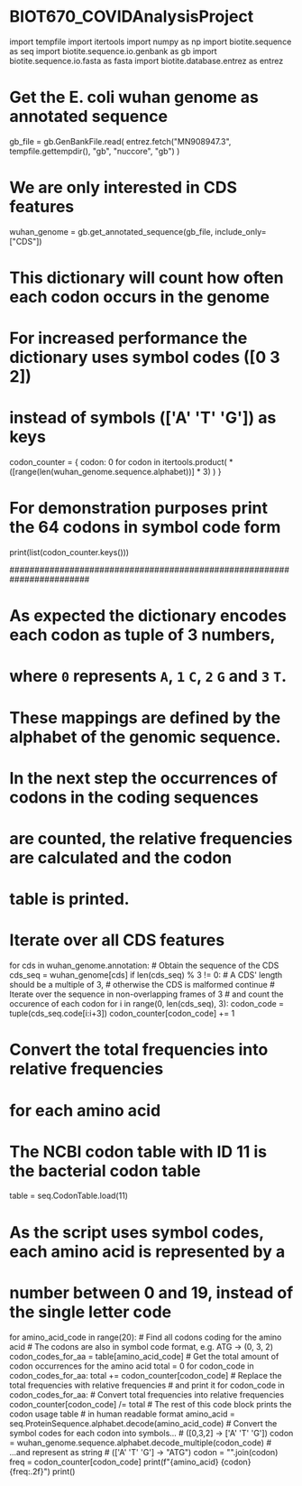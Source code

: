 # BIOT670_COVIDAnalysisProject

import tempfile
import itertools
import numpy as np
import biotite.sequence as seq
import biotite.sequence.io.genbank as gb
import biotite.sequence.io.fasta as fasta
import biotite.database.entrez as entrez


# Get the E. coli wuhan genome as annotated sequence
gb_file = gb.GenBankFile.read(
    entrez.fetch("MN908947.3", tempfile.gettempdir(), "gb", "nuccore", "gb")
)
# We are only interested in CDS features
wuhan_genome = gb.get_annotated_sequence(gb_file, include_only=["CDS"])


# This dictionary will count how often each codon occurs in the genome
# For increased performance the dictionary uses symbol codes ([0 3 2])
# instead of symbols (['A' 'T' 'G']) as keys
codon_counter = {
    codon: 0 for codon
    in itertools.product( *([range(len(wuhan_genome.sequence.alphabet))] * 3) )
}
# For demonstration purposes print the 64 codons in symbol code form
print(list(codon_counter.keys()))

########################################################################
# As expected the dictionary encodes each codon as tuple of 3 numbers,
# where ``0`` represents ``A``, ``1`` ``C``, ``2`` ``G`` and ``3`` ``T``.
# These mappings are defined by the alphabet of the genomic sequence.
#
# In the next step the occurrences of codons in the coding sequences
# are counted, the relative frequencies are calculated and the codon
# table is printed.

# Iterate over all CDS features
for cds in wuhan_genome.annotation:
    # Obtain the sequence of the CDS
    cds_seq = wuhan_genome[cds]
    if len(cds_seq) % 3 != 0:
        # A CDS' length should be a multiple of 3,
        # otherwise the CDS is malformed
        continue
    # Iterate over the sequence in non-overlapping frames of 3
    # and count the occurence of each codon
    for i in range(0, len(cds_seq), 3):
        codon_code = tuple(cds_seq.code[i:i+3])
        codon_counter[codon_code] += 1

# Convert the total frequencies into relative frequencies
# for each amino acid
# The NCBI codon table with ID 11 is the bacterial codon table
table = seq.CodonTable.load(11)
# As the script uses symbol codes, each amino acid is represented by a
# number between 0 and 19, instead of the single letter code
for amino_acid_code in range(20):
    # Find all codons coding for the amino acid
    # The codons are also in symbol code format, e.g. ATG -> (0, 3, 2)
    codon_codes_for_aa = table[amino_acid_code]
    # Get the total amount of codon occurrences for the amino acid
    total = 0
    for codon_code in codon_codes_for_aa:
        total += codon_counter[codon_code]
    # Replace the total frequencies with relative frequencies
    # and print it
    for codon_code in codon_codes_for_aa:
        # Convert total frequencies into relative frequencies
        codon_counter[codon_code] /= total
        # The rest of this code block prints the codon usage table
        # in human readable format
        amino_acid = seq.ProteinSequence.alphabet.decode(amino_acid_code)
        # Convert the symbol codes for each codon into symbols...
        # ([0,3,2] -> ['A' 'T' 'G'])
        codon = wuhan_genome.sequence.alphabet.decode_multiple(codon_code)
        # ...and represent as string
        # (['A' 'T' 'G'] -> "ATG")
        codon = "".join(codon)
        freq = codon_counter[codon_code]
        print(f"{amino_acid}   {codon}   {freq:.2f}")
    print()

